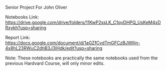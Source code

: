 Senior Project For John Oliver

Notebooks Link: https://drive.google.com/drive/folders/11KwP2ssLK_C1qvDHPQ_UsKeM4xDRxykh?usp=sharing

Report Link: https://docs.google.com/document/d/1aGZfCvdTmGFCzBJWIljn-4x8hL23RWuC2dhB3J3lHdk/edit?usp=sharing

Note: These notebooks are practically the same notebooks used from the previous Hardvard Course, will only minor edits.

